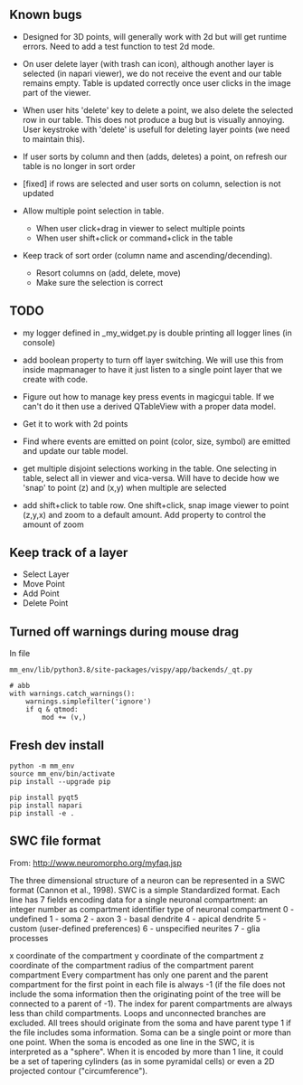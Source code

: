 ## Known bugs

 - Designed for 3D points, will generally work with 2d but will get runtime errors. Need to add a test function to test 2d mode.
 
 - On user delete layer (with trash can icon), although another layer is selected (in napari viewer), we do not receive the event and our table remains empty. Table is updated correctly once user clicks in the image part of the viewer.

 - When user hits 'delete' key to delete a point, we also delete the selected row in our table. This does not produce a bug but is visually annoying. User keystroke with 'delete' is usefull for deleting layer points (we need to maintain this).

 - If user sorts by column and then (adds, deletes) a point, on refresh our table is no longer in sort order

 - [fixed] if rows are selected and user sorts on column, selection is not updated

 - Allow multiple point selection in table.
   - When user click+drag in viewer to select multiple points
   - When user shift+click or command+click in the table

 - Keep track of sort order (column name and ascending/decending).
   - Resort columns on (add, delete, move)
   - Make sure the selection is correct

## TODO

 - my logger defined in _my_widget.py is double printing all logger lines (in console)

 - add boolean property to turn off layer switching. We will use this from inside mapmanager to have it just listen to a single point layer that we create with code.
 
 - Figure out how to manage key press events in magicgui table. If we can't do it then use a derived QTableView with a proper data model.

 - Get it to work with 2d points

 - Find where events are emitted on point (color, size, symbol) are emitted and update our table model.

 - get multiple disjoint selections working in the table. One selecting in table, select all in viewer and vica-versa. Will have to decide how we 'snap' to point (z) and (x,y) when multiple are selected

 - add shift+click to table row. One shift+click, snap image viewer to point (z,y,x) and zoom to a default amount. Add property to control the amount of zoom
 
## Keep track of a layer

- Select Layer
- Move Point
- Add Point
- Delete Point

## Turned off warnings during mouse drag

In file

```
mm_env/lib/python3.8/site-packages/vispy/app/backends/_qt.py
```

```
# abb
with warnings.catch_warnings():
	warnings.simplefilter('ignore')
	if q & qtmod:
		mod += (v,)
```

## Fresh dev install

```
python -m mm_env
source mm_env/bin/activate
pip install --upgrade pip

pip install pyqt5
pip install napari
pip install -e .
```

## SWC file format

From: http://www.neuromorpho.org/myfaq.jsp

The three dimensional structure of a neuron can be represented in a SWC format (Cannon et al., 1998). SWC is a simple Standardized format. Each line has 7 fields encoding data for a single neuronal compartment:
an integer number as compartment identifier
type of neuronal compartment
   0 - undefined
   1 - soma
   2 - axon
   3 - basal dendrite
   4 - apical dendrite
   5 - custom (user-defined preferences)
   6 - unspecified neurites
   7 - glia processes

x coordinate of the compartment
y coordinate of the compartment
z coordinate of the compartment
radius of the compartment
parent compartment
Every compartment has only one parent and the parent compartment for the first point in each file is always -1 (if the file does not include the soma information then the originating point of the tree will be connected to a parent of -1). The index for parent compartments are always less than child compartments. Loops and unconnected branches are excluded. All trees should originate from the soma and have parent type 1 if the file includes soma information. Soma can be a single point or more than one point. When the soma is encoded as one line in the SWC, it is interpreted as a "sphere". When it is encoded by more than 1 line, it could be a set of tapering cylinders (as in some pyramidal cells) or even a 2D projected contour ("circumference").

